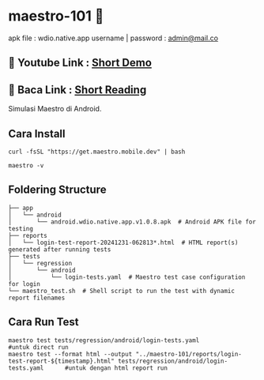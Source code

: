 # maestro-101 🚀 

apk file : wdio.native.app
username | password : admin@mail.co

## 🚀 Youtube Link : [Short Demo](https://youtu.be/aPbKJUou9lI)
## 🚀 Baca Link : [Short Reading](https://medium.com/@muxsdn/simple-mobile-automation-testing-with-maestro-dd9e2cc02f95)

Simulasi Maestro di Android.

## Cara Install
```
curl -fsSL "https://get.maestro.mobile.dev" | bash
```
```
maestro -v
```

## Foldering Structure

```plaintext
├── app
│   └── android
│       └── android.wdio.native.app.v1.0.8.apk  # Android APK file for testing
├── reports
│   └── login-test-report-20241231-062813*.html  # HTML report(s) generated after running tests
├── tests
│   └── regression
│       └── android
│           └── login-tests.yaml  # Maestro test case configuration for login
└── maestro_test.sh  # Shell script to run the test with dynamic report filenames
```

## Cara Run Test
```
maestro test tests/regression/android/login-tests.yaml                                                                                          #untuk direct run
maestro test --format html --output "../maestro-101/reports/login-test-report-${timestamp}.html" tests/regression/android/login-tests.yaml      #untuk dengan html report run
```